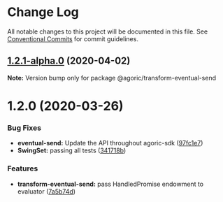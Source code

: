 # Change Log

All notable changes to this project will be documented in this file.
See [Conventional Commits](https://conventionalcommits.org) for commit guidelines.

## [1.2.1-alpha.0](https://github.com/Agoric/agoric-sdk/compare/@agoric/transform-eventual-send@1.2.0...@agoric/transform-eventual-send@1.2.1-alpha.0) (2020-04-02)

**Note:** Version bump only for package @agoric/transform-eventual-send





# 1.2.0 (2020-03-26)


### Bug Fixes

* **eventual-send:** Update the API throughout agoric-sdk ([97fc1e7](https://github.com/Agoric/transform-eventual-send/commit/97fc1e748d8e3955b29baf0e04bfa788d56dad9f))
* **SwingSet:** passing all tests ([341718b](https://github.com/Agoric/transform-eventual-send/commit/341718be335e16b58aa5e648b51a731ea065c1d6))


### Features

* **transform-eventual-send:** pass HandledPromise endowment to evaluator ([7a5b74d](https://github.com/Agoric/transform-eventual-send/commit/7a5b74d8204a6af0d33ad05bfa67da714a0a8a5a))

